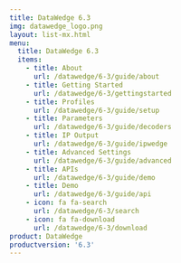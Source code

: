 ```yaml
---
title: DataWedge 6.3
img: datawedge_logo.png
layout: list-mx.html
menu: 
  title: DataWedge 6.3
  items:
    - title: About
      url: /datawedge/6-3/guide/about
    - title: Getting Started
      url: /datawedge/6-3/gettingstarted
    - title: Profiles
      url: /datawedge/6-3/guide/setup
    - title: Parameters
      url: /datawedge/6-3/guide/decoders
    - title: IP Output
      url: /datawedge/6-3/guide/ipwedge
    - title: Advanced Settings
      url: /datawedge/6-3/guide/advanced
    - title: APIs
      url: /datawedge/6-3/guide/demo
    - title: Demo
      url: /datawedge/6-3/guide/api
    - icon: fa fa-search
      url: /datawedge/6-3/search
    - icon: fa fa-download
      url: /datawedge/6-3/download
product: DataWedge
productversion: '6.3'
---
```

